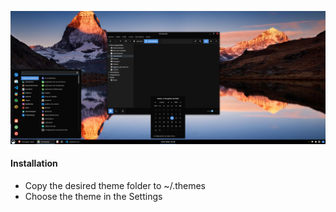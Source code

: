 ![Preview Screenshot](https://raw.githubusercontent.com/eduardoromeu/Plata-Cinnamon-Theme/main/Plata-Dark-Cinnamon/cinnamon/thumbnail.png "Preview Screenshot")

#### Installation
- Copy the desired theme folder to ~/.themes
- Choose the theme in the Settings
